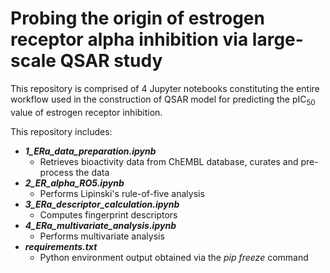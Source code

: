 # Probing the origin of estrogen receptor alpha inhibition via large-scale QSAR study

This repository is comprised of 4 Jupyter notebooks constituting the entire workflow used in the construction of QSAR model for predicting the pIC<sub>50</sub> value of estrogen receptor inhibition.

This repository includes:
* ***1_ERa_data_preparation.ipynb***
  - Retrieves bioactivity data from ChEMBL database, curates and pre-process the data
* ***2_ER_alpha_RO5.ipynb***
  - Performs Lipinski's rule-of-five analysis
* ***3_ERa_descriptor_calculation.ipynb***
  - Computes fingerprint descriptors
* ***4_ERa_multivariate_analysis.ipynb***
  - Performs multivariate analysis
* ***requirements.txt***
  - Python environment output obtained via the *pip freeze* command
